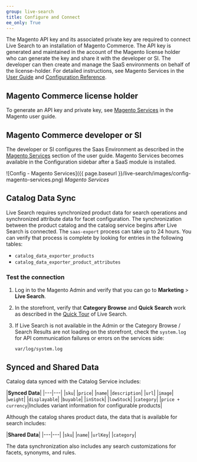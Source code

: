 ```yaml
---
group: live-search
title: Configure and Connect
ee_only: True
---
```


The Magento API key and its associated private key are required to connect Live Search to an installation of Magento Commerce. The API key is generated and maintained in the account of the Magento license holder who can generate the key and share it with the developer or SI. The developer can then create and manage the SaaS environments on behalf of the license-holder. For detailed instructions, see Magento Services in the [User Guide](https://docs.magento.com/user-guide/system/saas.html) and [Configuration Reference](https://docs.magento.com/user-guide/configuration/services/saas.html).

## Magento Commerce license holder

To generate an API key and private key, see [Magento Services](https://docs.magento.com/user-guide/system/saas.html) in the Magento user guide.

## Magento Commerce developer or SI

The developer or SI configures the Saas Environment as described in the [Magento Services](https://docs.magento.com/user-guide/configuration/services/saas.html) section of the user guide. Magento Services becomes available in the Configuration sidebar after a SaaS module is installed.

![Config - Magento Services]({{ page.baseurl }}/live-search/images/config-magento-services.png)
_Magento Services_

## Catalog Data Sync

Live Search requires synchronized product data for search operations and synchronized attribute data for facet configuration. The synchronization between the product catalog and the catalog service begins after Live Search is connected. The `saas-export` process can take up to 24 hours. You can verify that process is complete by looking for entries in the following tables:

-  `catalog_data_exporter_products`
-  `catalog_data_exporter_product_attributes`

### Test the connection

1. Log in to the Magento Admin and verify that you can go to **Marketing** > **Live Search**.

1. In the storefront, verify that **Category Browse** and **Quick Search** work as described in the [Quick Tour](https://docs.magento.com/user-guide/live-search/quick-tour.html) of Live Search.

1. If Live Search is not available in the Admin or the Category Browse / Search Results are not loading on the storefront, check the `system.log` for API communication failures or errors on the services side:

   `var/log/system.log`

## Synced and Shared Data

Catalog data synced with the Catalog Service includes:

|**Synced Data**|
|---|---|
|`sku`|
|`price`|
|`name`|
|`description`|
|`url`|
|`image`|
|`weight`|
|`displayable`|
|`buyable`|
|`inStock`|
|`lowStock`|
|`category`|
|`price + currency`|Includes variant information for configurable products|

Although the catalog shares product data, the data that is available for search includes:

|**Shared Data**|
|---|---|
|`sku`|
|`name`|
|`urlKey`|
|`category`|

The data synchronization also includes any search customizations for facets, synonyms, and rules.
